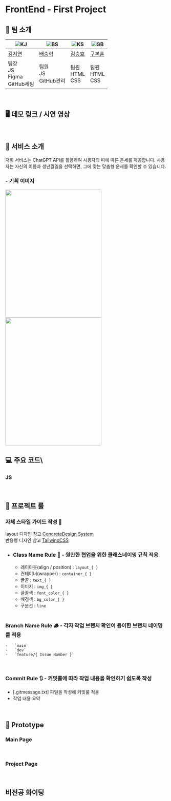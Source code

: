 # FrontEnd - First Project

## 👻 팀 소개
| ![KJ](https://github.com/user-attachments/assets/fbbbc0f5-e8ff-4ec0-ba0c-ad86616eab8f) | ![BS](https://github.com/user-attachments/assets/8e0fd65a-9995-4904-aa74-c1c094e32f66) | ![KS](https://github.com/user-attachments/assets/a0106927-4536-4146-b9c7-2964951ac851) | ![GB](https://github.com/user-attachments/assets/a0106927-4536-4146-b9c7-2964951ac851) |
| ----------------------------------------------------------------------------------------------- | ----------------------------------------------------------------------------------------------- | ----------------------------------------------------------------------------------------------- | ----------------------------------------------------------------------------------------------- |
| [김지연](https://github.com/xixeonxim) | [배승혁](https://github.com/devbae1101) | [김승호](https://github.com/KIMSSEUNG) | [구본훈](https://github.com/KIMSSEUNG) | 
| 팀장<br>JS<br>Figma<br>GitHub세팅 | 팀원<br>JS<br>GitHub관리 | 팀원<br>HTML<br>CSS | 팀원<br>HTML<br>CSS |
<br>

## 🖥️ 데모 링크 / 시연 영상

<br>

## 🍦 서비스 소개

저희 서비스는 ChatGPT API를 활용하여 사용자의 띠에 따른 운세를 제공합니다.
사용자는 자신의 이름과 생년월일을 선택하면, 그에 맞는 맞춤형 운세를 확인할 수 있습니다.

### - 기획 이미지
<img src="https://github.com/user-attachments/assets/559cd795-28f7-4d56-bc74-4e870963826a" width="300" height="400"/>
<img src="https://github.com/user-attachments/assets/dc3c7979-f7b9-4f32-bcfd-d67aeb4375fe" width="300" height="400"/>

<br>

## 💻 주요 코드\

### JS


<br>

## 🚧 프로젝트 룰

### 자체 스타일 가이드 작성 💄
layout 디자인 참고 [ConcreteDesign System](https://www.figma.com/community/file/1199986353366991625) <br>
반응형 디자인 참고 [TailwindCSS](https://www.figma.com/community/file/1199986353366991625)

-   <h3>Class Name Rule 📌 - 원만한 협업을 위한 클래스네이밍 규칙 적용</h3>

    -   레이아웃(align / position) : `layout_{ }`
    -   컨테이너(wrapper) : `container_{ }`
    -   글꼴 : `text_{ }`
    -   이미지 : `img_{ }`
    -   글꼴색 : `font_color_{ }`
    -   배경색 : `bg_color_{ }`
    -   구분선 : `line`
 
      <br>

### Branch Name Rule 🪵 - 각자 작업 브랜치 확인이 용이한 브랜치 네이밍 룰 적용

    -   `main`
    -   `dev`
    -   `feature/{ Issue Number }`

<br>

### Commit Rule 🔃 - 커밋룰에 따라 작업 내용을 확인하기 쉽도록 작성

-   [.gitmessage.txt] 파일을 작성해 커밋룰 적용
-   작업 내용 요약

<br>

## 🤖 Prototype

### Main Page


<br>

### Project Page


<br>

## 비전공 화이팅
